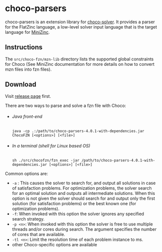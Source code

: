 choco-parsers
=============

choco-parsers is an extension library for [choco-solver](https://github.com/chocoteam/choco-solver).
It provides a parser for the FlatZinc language, a low-level solver input language that is the target language for [MiniZinc](http://www.minizinc.org/).

Instructions
------------
The `src/choco-fzn/mzn-lib` directory lists the supported global constraints for Choco (See MiniZinc documentation for more details on how to convert mzn files into fzn files).


## Download

Visit [release page](https://github.com/chocoteam/choco-parsers/releases/latest) first.

There are two ways to parse and solve a fzn file with Choco:

* ###### Java front-end

  ```java -cp .:/path/to/choco-parsers-4.0.1-with-dependencies.jar ChocoFZN [<options>] [<file>]```
  
  
* ###### In a terminal (shell for Linux based OS)
  
  ```sh ./src/chocofzn/fzn_exec -jar /path/to/choco-parsers-4.0.1-with-dependencies.jar [<options>] [<file>]```  

Common options are:
* ```-a``` : This causes the solver to search for, and output all solutions in case of satisfaction problems. For optimization problems, the solver search for an optimal solution and outputs all intermediate solutions. When this option is not given the solver should search for and output only the first solution (for satisfaction problems) or the best known one (for optimization problems).
* ```-f```: When invoked with this option the solver ignores any specified search strategy.
* ```-p <n>```: When invoked with this option the solver is free to use multiple threads and/or cores during search.  The argument <n> specifies the number of cores that are available. 
* ```-tl <n>```: Limit the resolution time of each problem instance to <n> ms.
* other Choco-specific options are available
